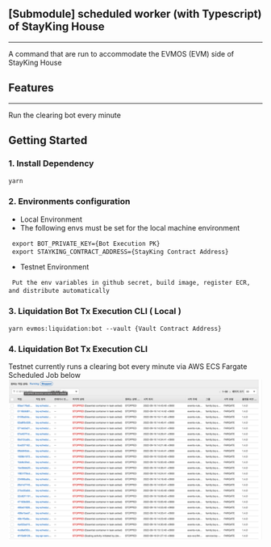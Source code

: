 
##  [Submodule] scheduled worker (with Typescript) of StayKing House

---
A command that are run to accommodate the EVMOS (EVM) side of StayKing House

## Features

---
Run the clearing bot every minute


## Getting Started


### 1. Install Dependency

```
yarn
```

### 2. Environments configuration
- Local Environment
- The following envs must be set for the local machine environment
```aidl
 export BOT_PRIVATE_KEY={Bot Execution PK}
 export STAYKING_CONTRACT_ADDRESS={StayKing Contract Address}
```

- Testnet Environment
```aidl
 Put the env variables in github secret, build image, register ECR, and distribute automatically
```

### 3. Liquidation Bot Tx Execution CLI ( Local )
```
yarn evmos:liquidation:bot --vault {Vault Contract Address}
```

### 4. Liquidation Bot Tx Execution CLI
Testnet currently runs a clearing bot every minute via AWS ECS Fargate Scheduled Job below
![img.png](img.png)
